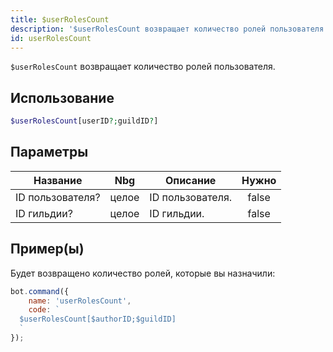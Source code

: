 ```yaml
---
title: $userRolesCount
description: '$userRolesCount возвращает количество ролей пользователя.'
id: userRolesCount
---
```


`$userRolesCount` возвращает количество ролей пользователя.

## Использование

```php
$userRolesCount[userID?;guildID?]
```

## Параметры

| Название         | Nbg   | Описание         | Нужно |
| ---------------- | ----- | ---------------- |:-----:|
| ID пользователя? | целое | ID пользователя. | false |
| ID гильдии?      | целое | ID гильдии.      | false |

## Пример(ы)

Будет возвращено количество ролей, которые вы назначили:

```javascript
bot.command({
    name: 'userRolesCount',
    code: `
  $userRolesCount[$authorID;$guildID]
  `
});
```
